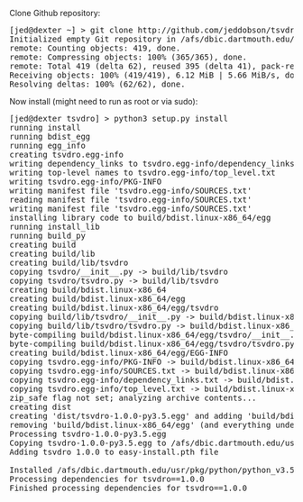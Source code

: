Clone Github repository:
<pre>
[jed@dexter ~] > git clone http://github.com/jeddobson/tsvdro
Initialized empty Git repository in /afs/dbic.dartmouth.edu/usr/grafton/jed/tsvdro/.git/
remote: Counting objects: 419, done.
remote: Compressing objects: 100% (365/365), done.
remote: Total 419 (delta 62), reused 395 (delta 41), pack-reused 0
Receiving objects: 100% (419/419), 6.12 MiB | 5.66 MiB/s, done.
Resolving deltas: 100% (62/62), done.
</pre>


Now install (might need to run as root or via sudo):

<pre>
[jed@dexter tsvdro] > python3 setup.py install
running install
running bdist_egg
running egg_info
creating tsvdro.egg-info
writing dependency_links to tsvdro.egg-info/dependency_links.txt
writing top-level names to tsvdro.egg-info/top_level.txt
writing tsvdro.egg-info/PKG-INFO
writing manifest file 'tsvdro.egg-info/SOURCES.txt'
reading manifest file 'tsvdro.egg-info/SOURCES.txt'
writing manifest file 'tsvdro.egg-info/SOURCES.txt'
installing library code to build/bdist.linux-x86_64/egg
running install_lib
running build_py
creating build
creating build/lib
creating build/lib/tsvdro
copying tsvdro/__init__.py -> build/lib/tsvdro
copying tsvdro/tsvdro.py -> build/lib/tsvdro
creating build/bdist.linux-x86_64
creating build/bdist.linux-x86_64/egg
creating build/bdist.linux-x86_64/egg/tsvdro
copying build/lib/tsvdro/__init__.py -> build/bdist.linux-x86_64/egg/tsvdro
copying build/lib/tsvdro/tsvdro.py -> build/bdist.linux-x86_64/egg/tsvdro
byte-compiling build/bdist.linux-x86_64/egg/tsvdro/__init__.py to __init__.cpython-35.pyc
byte-compiling build/bdist.linux-x86_64/egg/tsvdro/tsvdro.py to tsvdro.cpython-35.pyc
creating build/bdist.linux-x86_64/egg/EGG-INFO
copying tsvdro.egg-info/PKG-INFO -> build/bdist.linux-x86_64/egg/EGG-INFO
copying tsvdro.egg-info/SOURCES.txt -> build/bdist.linux-x86_64/egg/EGG-INFO
copying tsvdro.egg-info/dependency_links.txt -> build/bdist.linux-x86_64/egg/EGG-INFO
copying tsvdro.egg-info/top_level.txt -> build/bdist.linux-x86_64/egg/EGG-INFO
zip_safe flag not set; analyzing archive contents...
creating dist
creating 'dist/tsvdro-1.0.0-py3.5.egg' and adding 'build/bdist.linux-x86_64/egg' to it
removing 'build/bdist.linux-x86_64/egg' (and everything under it)
Processing tsvdro-1.0.0-py3.5.egg
Copying tsvdro-1.0.0-py3.5.egg to /afs/dbic.dartmouth.edu/usr/pkg/python/python_v3.5.3/@sys/lib/python3.5/site-packages
Adding tsvdro 1.0.0 to easy-install.pth file

Installed /afs/dbic.dartmouth.edu/usr/pkg/python/python_v3.5.3/@sys/lib/python3.5/site-packages/tsvdro-1.0.0-py3.5.egg
Processing dependencies for tsvdro==1.0.0
Finished processing dependencies for tsvdro==1.0.0
</pre>
